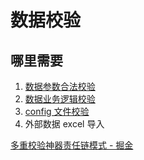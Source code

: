 # 数据校验

## 哪里需要
1. [数据参数合法校验](数据参数合法校验.md)
2. [数据业务逻辑校验](数据业务逻辑校验.md)
3. [config 文件校验]()
4. 外部数据 excel 导入


[多重校验神器责任链模式 - 掘金](https://juejin.cn/post/7011490664714240008)